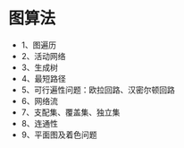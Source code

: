 # 图算法
- 1、图遍历
- 2、活动网络
- 3、生成树
- 4、最短路径
- 5、可行遍性问题：欧拉回路、汉密尔顿回路
- 6、网络流
- 7、支配集、覆盖集、独立集
- 8、连通性
- 9、平面图及着色问题